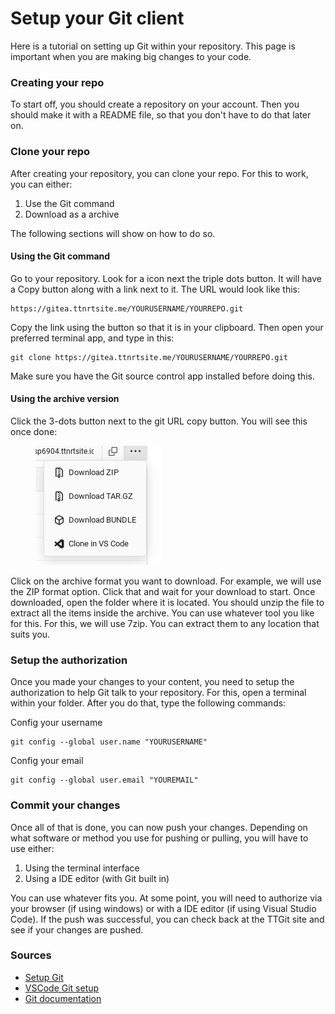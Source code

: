 # Setup your Git client

Here is a tutorial on setting up Git within your repository. This page is important when you are making big changes to your code.

### Creating your repo

To start off, you should create a repository on your account. Then you should make it with a README file, so that you don't have to do that later on.

### Clone your repo

After creating your repository, you can clone your repo. For this to work, you can either:

1. Use the Git command
2. Download as a archive

The following sections will show on how to do so.

#### Using the Git command

Go to your repository. Look for a icon next the triple dots button. It will have a Copy button along with a link next to it. The URL would look like this:

```
https://gitea.ttnrtsite.me/YOURUSERNAME/YOURREPO.git
```

Copy the link using the button so that it is in your clipboard. Then open your preferred terminal app, and type in this:

```
git clone https://gitea.ttnrtsite.me/YOURUSERNAME/YOURREPO.git
```

Make sure you have the Git source control app installed before doing this.

#### Using the archive version

Click the 3-dots button next to the git URL copy button. You will see this once done:

<figure><img src="../.gitbook/assets/archive_popup.png" alt=""><figcaption></figcaption></figure>

Click on the archive format you want to download. For example, we will use the ZIP format option. Click that and wait for your download to start. Once downloaded, open the folder where it is located. You should unzip the file to extract all the items inside the archive. You can use whatever tool you like for this. For this, we will use 7zip. You can extract them to any location that suits you.

### Setup the authorization

Once you made your changes to your content, you need to setup the authorization to help Git talk to your repository. For this, open a terminal within your folder. After you do that, type the following commands:

Config your username

```
git config --global user.name "YOURUSERNAME"
```

Config your email

```
git config --global user.email "YOUREMAIL"
```

### Commit your changes

Once all of that is done, you can now push your changes. Depending on what software or method you use for pushing or pulling, you will have to use either:

1. Using the terminal interface
2. Using a IDE editor (with Git built in)

You can use whatever fits you. At some point, you will need to authorize via your browser (if using windows) or with a IDE editor (if using Visual Studio Code). If the push was successful, you can check back at the TTGit site and see if your changes are pushed.

### Sources

* [Setup Git](https://docs.github.com/en/get-started/getting-started-with-git/set-up-git)
* [VSCode Git setup](https://code.visualstudio.com/docs/sourcecontrol/overview)
* [Git documentation](https://git-scm.com/docs)
